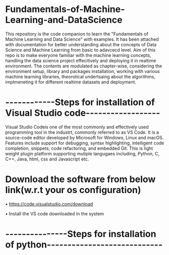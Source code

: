 # Fundamentals-of-Machine-Learning-and-DataScience

This repository is the code companion to learn the "Fundamentals of Machine Learning and Data Science" with examples. It has been attached with documentation for better understanding about the concepts of Data Science and Machine Learning from basic to adavcecd level. Aim of this repo is to make everyone familiar with the machine learning concepts,  handling the data science project effecitively and deploying it in realtime environment. The contents are modulated as chapter-wise, considering the environment setup, library and packages installation, working with various machine learning libraries, theorotical undertsaing about the algorithms, implmeneting it for different realtime datasets and deployment. 

# ------------Steps for installation of Visual Studio code------------------

Visual Studio Codeis one of the most commonly and effectively used programming tool in the industrt, commonly referred to as VS Code. It is a source-code editor developed by Microsoft for Windows, Linux and macOS. Features include support for debugging, syntax highlighting, intelligent code completion, snippets, code refactoring, and embedded Git. This is light weight plugin platform supporting mutiple langugaes including, Python, C, C++, Java, html, css and Javascript etc. 
# Download the software from below link(w.r.t your os configuration)

•	https://code.visualstudio.com/download

•	Install the VS code downloaded in the system

 
# ---------------Steps for installation of python----------------------------
